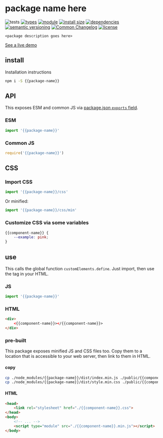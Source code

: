 # package name here
![tests](https://github.com/{{gh-namespace}}/{{repo-name}}/actions/workflows/nodejs.yml/badge.svg)
[![types](https://img.shields.io/npm/types/{{package-name}}?style=flat-square)](README.md)
[![module](https://img.shields.io/badge/module-ESM%2FCJS-blue?style=flat-square)](README.md)
[![install size](https://packagephobia.com/badge?p={{package-name}})](https://packagephobia.com/result?p={{package-name}})
[![dependencies](https://img.shields.io/badge/dependencies-zero-brightgreen.svg?style=flat-square)](package.json)
[![semantic versioning](https://img.shields.io/badge/semver-2.0.0-blue?logo=semver&style=flat-square)](https://semver.org/)
[![Common Changelog](https://nichoth.github.io/badge/common-changelog.svg)](./CHANGELOG.md)
[![license](https://img.shields.io/badge/license-MIT-brightgreen.svg?style=flat-square)](LICENSE)

`<package description goes here>`

[See a live demo](https://{{gh-namespace}}.github.io/{{repo-name}}/)

<!-- toc -->

## install

Installation instructions

```sh
npm i -S {{package-name}}
```

## API

This exposes ESM and common JS via [package.json `exports` field](https://nodejs.org/api/packages.html#exports).

### ESM
```js
import '{{package-name}}'
```

### Common JS
```js
require('{{package-name}}')
```

## CSS

### Import CSS

```js
import '{{package-name}}/css'
```

Or minified:
```js
import '{{package-name}}/css/min'
```

### Customize CSS via some variables

```css
{{component-name}} {
    --example: pink;
}
```

## use
This calls the global function `customElements.define`. Just import, then use
the tag in your HTML.

### JS
```js
import '{{package-name}}'
```

### HTML
```html
<div>
    <{{component-name}}></{{component-name}}>
</div>
```

### pre-built
This package exposes minified JS and CSS files too. Copy them to a location that is
accessible to your web server, then link to them in HTML.

#### copy
```sh
cp ./node_modules/{{package-name}}/dist/index.min.js ./public/{{component-name}}.min.js
cp ./node_modules/{{package-name}}/dist/style.min.css ./public/{{component-name}}.css
```

#### HTML
```html
<head>
    <link rel="stylesheet" href="./{{component-name}}.css">
</head>
<body>
    <!-- ... -->
    <script type="module" src="./{{component-name}}.min.js"></script>
</body>
```
